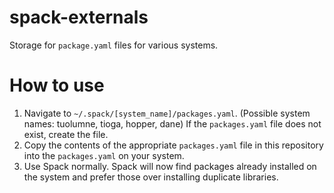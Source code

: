 # spack-externals
Storage for `package.yaml` files for various systems.

# How to use
  1. Navigate to `~/.spack/[system_name]/packages.yaml`. (Possible system names: tuolumne, tioga, hopper, dane) If the `packages.yaml` file does not exist, create the file.
  2. Copy the contents of the appropriate `packages.yaml` file in this repository into the `packages.yaml` on your system.
  3. Use Spack normally. Spack will now find packages already installed on the system and prefer those over installing duplicate libraries.
